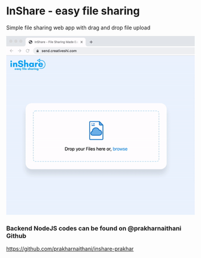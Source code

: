 # InShare - easy file sharing
Simple file sharing web app with drag and drop file upload

![demo gif](https://github.com/ShivamJoker/GIF-Demos/raw/master/inshare%20demo.gif)

### Backend NodeJS codes can be found on @prakharnaithani Github
https://github.com/prakharnaithani/inshare-prakhar
